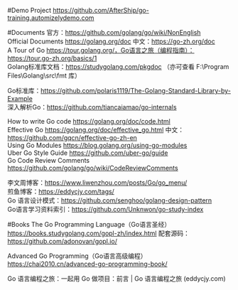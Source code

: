 
#Demo Project
https://github.com/AfterShip/go-training.automizelydemo.com

#Documents
官方：https://github.com/golang/go/wiki/NonEnglish <br/>
Official Documents  https://golang.org/doc 中文：https://go-zh.org/doc <br/>
A Tour of Go https://tour.golang.org/，Go语言之旅（编程指南）：https://tour.go-zh.org/basics/1 <br/>
Golang标准库文档：https://studygolang.com/pkgdoc
（亦可查看 F:\Program Files\Golang\src\fmt 库）

Go标准库：https://github.com/polaris1119/The-Golang-Standard-Library-by-Example <br/>
深入解析Go：https://github.com/tiancaiamao/go-internals 


How to write Go code https://golang.org/doc/code.html <br/>
Effective Go https://golang.org/doc/effective_go.html  中文：https://github.com/gqcn/effective-go-zh-en <br/>
Using Go Modules https://blog.golang.org/using-go-modules <br/>
Uber Go Style Guide https://github.com/uber-go/guide <br/>
Go Code Review Comments https://github.com/golang/go/wiki/CodeReviewComments <br/>



李文周博客：https://www.liwenzhou.com/posts/Go/go_menu/ <br/>
煎鱼博客：https://eddycjy.com/tags/ <br/>
Go 语言设计模式：https://github.com/senghoo/golang-design-pattern <br/>
Go语言学习资料索引：https://github.com/Unknwon/go-study-index 



#Books
The Go Programming Language（Go语言圣经） https://books.studygolang.com/gopl-zh/index.html
配套源码：https://github.com/adonovan/gopl.io/

Advanced Go Programming（Go语言高级编程） https://chai2010.cn/advanced-go-programming-book/

Go 语言编程之旅：一起用 Go 做项目：前言 | Go 语言编程之旅 (eddycjy.com)


